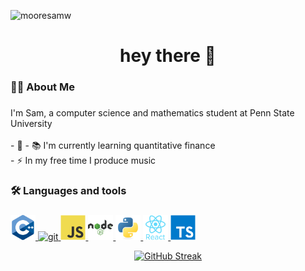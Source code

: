 <div align="center">
  <p align="left"> <img src="https://komarev.com/ghpvc/?username=mooresamw&label=Profile%20views&color=0e75b6&style=flat" alt="mooresamw" /> </p>
</div>

###

<h1 align="center">hey there 👋</h1>

###

<h3 align="left">👩‍💻  About Me</h3>

###
<p align="left">I'm Sam, a computer science and mathematics student at Penn State University<br><br>- 🔭 <!-- I’m working as ...<br> --> - 📚 I'm currently learning quantitative finance<br>- ⚡ In my free time I produce music</p>

###

<h3 align="left">🛠 Languages and tools</h3>

###
<p align="left"> <a href="https://www.w3schools.com/cpp/" target="_blank" rel="noreferrer"> <img src="https://raw.githubusercontent.com/devicons/devicon/master/icons/cplusplus/cplusplus-original.svg" alt="cplusplus" width="40" height="40"/> </a> <a href="https://git-scm.com/" target="_blank" rel="noreferrer"> <img src="https://www.vectorlogo.zone/logos/git-scm/git-scm-icon.svg" alt="git" width="40" height="40"/> </a> <a href="https://developer.mozilla.org/en-US/docs/Web/JavaScript" target="_blank" rel="noreferrer"> <img src="https://raw.githubusercontent.com/devicons/devicon/master/icons/javascript/javascript-original.svg" alt="javascript" width="40" height="40"/> </a> <a href="https://nodejs.org" target="_blank" rel="noreferrer"> <img src="https://raw.githubusercontent.com/devicons/devicon/master/icons/nodejs/nodejs-original-wordmark.svg" alt="nodejs" width="40" height="40"/> </a> <a href="https://www.python.org" target="_blank" rel="noreferrer"> <img src="https://raw.githubusercontent.com/devicons/devicon/master/icons/python/python-original.svg" alt="python" width="40" height="40"/> </a> <a href="https://reactjs.org/" target="_blank" rel="noreferrer"> <img src="https://raw.githubusercontent.com/devicons/devicon/master/icons/react/react-original-wordmark.svg" alt="react" width="40" height="40"/> </a> <a href="https://www.typescriptlang.org/" target="_blank" rel="noreferrer"> <img src="https://raw.githubusercontent.com/devicons/devicon/master/icons/typescript/typescript-original.svg" alt="typescript" width="40" height="40"/> </a> </p>

<!-- <p><img align="left" src="https://github-readme-stats.vercel.app/api/top-langs?username=mooresamw&show_icons=true&locale=en&layout=compact" alt="mooresamw" /></p>

<p>&nbsp;<img align="center" src="https://github-readme-stats.vercel.app/api?username=mooresamw&show_icons=true&locale=en" alt="mooresamw" /></p> -->

<p align="center"><a href="https://git.io/streak-stats"><img src="https://streak-stats.demolab.com?user=mooresamw&theme=dark&hide_border=true" alt="GitHub Streak" /></a></p>

